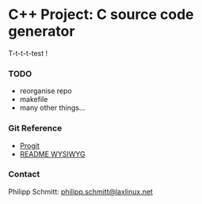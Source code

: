 C++ Project: C source code generator
===

T-t-t-t-test !


### TODO

* reorganise repo
* makefile
* many other things...


### Git Reference

* [Progit](http://progit.org/book/)
* [README WYSIWYG](http://github.github.com/github-flavored-markdown/preview.html)


### Contact
Philipp Schmitt: philipp.schmitt@laxlinux.net


